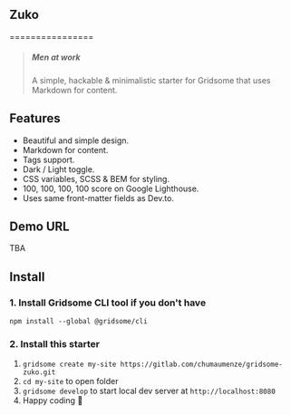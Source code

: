 ## Zuko
================

> ##### Men at work
> A simple, hackable & minimalistic starter for Gridsome that uses Markdown for content.

## Features
- Beautiful and simple design.
- Markdown for content.
- Tags support.
- Dark / Light toggle.
- CSS variables, SCSS & BEM for styling.
- 100, 100, 100, 100 score on Google Lighthouse.
- Uses same front-matter fields as Dev.to.

## Demo URL

TBA

## Install

### 1. Install Gridsome CLI tool if you don't have

`npm install --global @gridsome/cli`

### 2. Install this starter

1. `gridsome create my-site https://gitlab.com/chumaumenze/gridsome-zuko.git`
2. `cd my-site` to open folder
3. `gridsome develop` to start local dev server at `http://localhost:8080`
4. Happy coding 🎉
